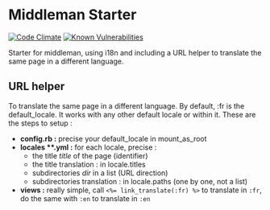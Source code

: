 # Middleman Starter
[![Code Climate](https://codeclimate.com/github/bastienrobert/middleman-starter/badges/gpa.svg)](https://codeclimate.com/github/bastienrobert/middleman-starter)
[![Known Vulnerabilities](https://snyk.io/test/github/bastienrobert/middleman-starter/badge.svg)](https://snyk.io/test/github/bastienrobert/middleman-starter)

Starter for middleman, using i18n and including a URL helper to translate the same page in a different language.

## URL helper
To translate the same page in a different language.
By default, :fr is the default_locale. It works with any other default locale or within it. These are the steps to setup :

- **config.rb :** precise your default_locale in mount_as_root
- __locales **.yml :__ for each locale, precise :
  - the title _title_ of the page (identifier)
  - the title translation : in locale.titles
  - subdirectories _dir_ in a list (URL direction)
  - subdirectories translation : in locale.paths (one by one, not a list)
- **views :** really simple, call `<%= link_translate(:fr) %>` to translate in `:fr`, do the same with `:en` to translate in `:en`
